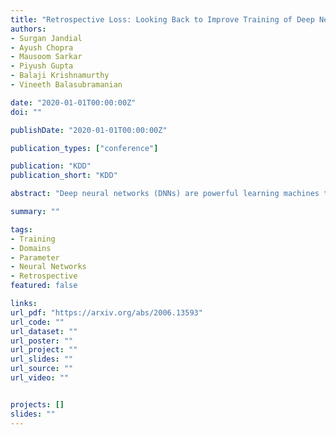 ```yaml
---
title: "Retrospective Loss: Looking Back to Improve Training of Deep Neural Networks"
authors:
- Surgan Jandial
- Ayush Chopra
- Mausoom Sarkar
- Piyush Gupta
- Balaji Krishnamurthy
- Vineeth Balasubramanian

date: "2020-01-01T00:00:00Z"
doi: ""

publishDate: "2020-01-01T00:00:00Z"

publication_types: ["conference"]

publication: "KDD"
publication_short: "KDD"

abstract: "Deep neural networks (DNNs) are powerful learning machines that have enabled breakthroughs in several domains. In this work, we introduce a new retrospective loss to improve the training of deep neural network models by utilizing the prior experience available in past model states during training. Minimizing the retrospective loss, along with the task-specific loss, pushes the parameter state at the current training step towards the optimal parameter state while pulling it away from the parameter state at a previous training step. Although a simple idea, we analyze the method as well as to conduct comprehensive sets of experiments across domains - images, speech, text, and graphs - to show that the proposed loss results in improved performance across input domains, tasks, and architectures."

summary: ""

tags:
- Training
- Domains
- Parameter
- Neural Networks
- Retrospective
featured: false

links:
url_pdf: "https://arxiv.org/abs/2006.13593"
url_code: ""
url_dataset: ""
url_poster: ""
url_project: ""
url_slides: ""
url_source: ""
url_video: ""


projects: []
slides: ""
---
```

